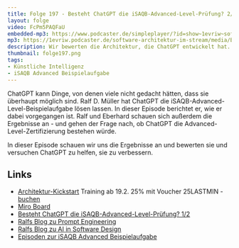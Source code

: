 ```yaml
---
title: Folge 197 - Besteht ChatGPT die iSAQB-Advanced-Level-Prüfung? 2/2 mit Ralf D. Müller
layout: folge
video: FcPm5PAQFaU
embedded-mp3: https://www.podcaster.de/simpleplayer/?id=show~1evriw~software-architektur-im-stream~pod-0ed6a4d7dba0cfd61cdb535acc&v=1705687775
mp3: https://1evriw.podcaster.de/software-architektur-im-stream/media/Besteht_ChatGPT_die_iSAQB-Advanced-Level-Pruefung_2_mit_Ralf_D-_Mueller.mp3
description: Wir bewerten die Architektur, die ChatGPT entwickelt hat.
thumbnail: folge197.png
tags:
- Künstliche Intelligenz
- iSAQB Advanced Beispielaufgabe
---
```


ChatGPT kann Dinge, von denen viele nicht gedacht hätten, dass sie
überhaupt möglich sind. Ralf D. Müller hat ChatGPT die
iSAQB-Advanced-Level-Beispielaufgabe lösen lassen. In dieser Episode
berichtet er, wie er dabei vorgegangen ist. Ralf und Eberhard schauen
sich außerdem die Ergebnisse an - und gehen der Frage nach, ob ChatGPT
die Advanced-Level-Zertifizierung bestehen würde. 

In dieser Episode schauen wir uns die Ergebnisse an und bewerten sie
und versuchen ChatGPT zu helfen, sie zu verbessern.

## Links

* [Architektur-Kickstart](https://www.socreatory.com/de/trainings/arch-kickstart)
  Training ab 19.2. 25% mit Voucher 25LASTMIN - [buchen](https://pretix.eu/socreatory/arch-kickstart--online/redeem?voucher=25LASTMIN&subevent=3973065)
* [Miro Board](/sketchnotes/folge197-miro.pdf)
* [Besteht ChatGPT die iSAQB-Advanced-Level-Prüfung? 1/2](/2023/12/15/folge193.html)
* [Ralfs Blog zu Prompt Engineering](https://techstories.dbsystel.de/blog/2023/2023-11-08-prompt-engineering.html)
* [Ralfs Blog zu AI in Software Design](https://techstories.dbsystel.de/blog/2023/2023-11-29-AI-in-Software-Design.html)
* [Episoden zur iSAQB Advanced Beispielaufgabe](https://software-architektur.tv/tags.html#iSAQB%20Advanced%20Beispielaufgabe)
